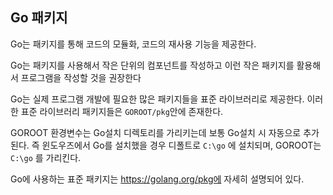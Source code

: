 ## Go 패키지

Go는 패키지를 통해 코드의 모듈화, 코드의 재사용 기능을 제공한다.

Go는 패키지를 사용해서 작은 단위의 컴포넌트를 작성하고 이런 작은 패키지를 활용해서 프로그램을 작성할 것을 권장한다

Go는 실제 프로그램 개발에 필요한 많은 패키지들을 표준 라이브러리로 제공한다. 이러한 표준 라이브러리 패키지들은 `GOROOT/pkg`안에 존재한다.

GOROOT 환경변수는 Go설치 디렉토리를 가리키는데 보통 Go설치 시 자동으로 추가된다. 즉 윈도우즈에서 Go를 설치했을 경우 디폴트로 `C:\go` 에 설치되며, GOROOT는 `C:\go` 를 가리킨다.

Go에 사용하는 표준 패키지는 https://golang.org/pkg에 자세히 설명되어 있다.
